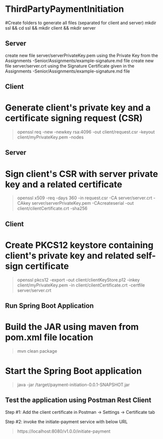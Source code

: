# ThirdPartyPaymentInitiation

#Create folders to generate all files (separated for client and server)
mkdir ssl && cd ssl && mkdir client && mkdir server
## Server
create new file server/serverPrivateKey.pem using the Private Key from the Assignments -Senior/Assignments/example-signature.md file
create new file server/server.crt using the Signature Certificate given in the Assignments -Senior/Assignments/example-signature.md file

## Client
# Generate client's private key and a certificate signing request (CSR)
> openssl req -new -newkey rsa:4096 -out client/request.csr -keyout client/myPrivateKey.pem -nodes
## Server
# Sign client's CSR with server private key and a related certificate
> openssl x509 -req -days 360 -in request.csr -CA server/server.crt -CAkey server/serverPrivateKey.pem -CAcreateserial -out client/cilentCertificate.crt -sha256
## Client
# Create PKCS12 keystore containing client's private key and related self-sign certificate 
> openssl pkcs12 -export -out client/clientKeyStore.p12 -inkey client/myPrivateKey.pem -in client/cilentCertificate.crt -certfile server/server.crt

## Run Spring Boot Application

# Build the JAR using maven from pom.xml file location

> mvn clean package

# Start the Spring Boot application

> java -jar /target/payment-initiation-0.0.1-SNAPSHOT.jar

## Test the application using Postman Rest Client

Step #1: Add the client certificate in Postman -> Settings -> Certificate tab

Step #2: invoke the initiate-payment service with below URL

> https://localhost:8080/v1.0.0/initiate-payment
